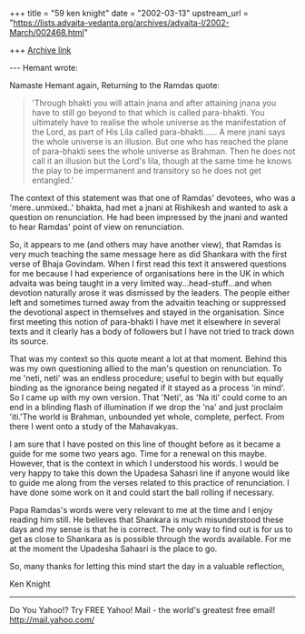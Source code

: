 +++
title = "59 ken knight"
date = "2002-03-13"
upstream_url = "https://lists.advaita-vedanta.org/archives/advaita-l/2002-March/002468.html"

+++
[Archive link](https://lists.advaita-vedanta.org/archives/advaita-l/2002-March/002468.html)

--- Hemant <reachhemant at ETH.NET> wrote:

Namaste Hemant again,
Returning to the Ramdas quote:
> 'Through bhakti you will attain jnana
> and after attaining jnana you have to still go
> beyond to that which is called para-bhakti.
> You  ultimately have to realise the
> whole universe as the manifestation of the Lord, as
> part of His Lila called para-bhakti...... A mere
> jnani says the whole universe is an illusion. But
> one who has reached the plane of para-bhakti sees
> the whole universe as Brahman. Then he does not call
> it an illusion but the Lord's lila, though at the
> same time he knows the play to be impermanent and
> transitory so he does not get entangled.'

The context of this statement was that one of Ramdas'
devotees, who was a 'mere..unmixed..' bhakta, had met
a jnani at Rishikesh and wanted to ask a question on
renunciation.  He had been impressed by the jnani and
wanted to hear Ramdas' point of view on renunciation.

So, it appears to me (and others may have another
view), that Ramdas is very much teaching the same
message here as did Shankara with the first verse of
Bhaja Govindam.
When I first read this text it answered questions for
me because I had experience of organisations here in
the UK in which advaita was being taught in a very
limited way...head-stuff...and when devotion naturally
arose it was dismissed by the leaders. The people
either left and sometimes turned away from the
advaitin teaching or suppressed the devotional aspect
in themselves and stayed in the organisation.
Since first meeting this notion of para-bhakti I have
met it elsewhere in several texts and it clearly has a
body of followers but I have not tried to track down
its source.

That was my context so this quote meant a lot at that
moment.
Behind this was my own questioning allied to the man's
question on renunciation.
To me 'neti, neti' was an endless procedure; useful to
begin with but equally binding as the ignorance being
negated if it stayed as a process 'in mind'. So I came
up with my own version. That 'Neti', as 'Na iti' could
come to an end in a blinding flash of illumination if
we drop the 'na' and just proclaim 'iti.'The world is
Brahman, unbounded yet whole, complete, perfect.  From
there I went onto a study of the Mahavakyas.

I am sure that I have posted on this line of thought
before as it became a guide for me some two years ago.
Time for a renewal on this maybe.
However, that is the context in which I understood his
words.
I would be very happy to take this down the Upadesa
Sahasri line if anyone would like to guide me along
from the verses related to this practice of
renunciation. I have done some work on it and could
start the ball rolling if necessary.

Papa Ramdas's words were very relevant to me at the
time and I enjoy reading him still. He believes that
Shankara is much misunderstood these days and my sense
is that he is correct. The only way to find out is for
us to get as close to Shankara as is possible through
the words available. For me at the moment the Upadesha
Sahasri is the place to go.

So, many thanks for letting this mind start the day in
a valuable reflection,

Ken Knight


__________________________________________________
Do You Yahoo!?
Try FREE Yahoo! Mail - the world's greatest free email!
http://mail.yahoo.com/

